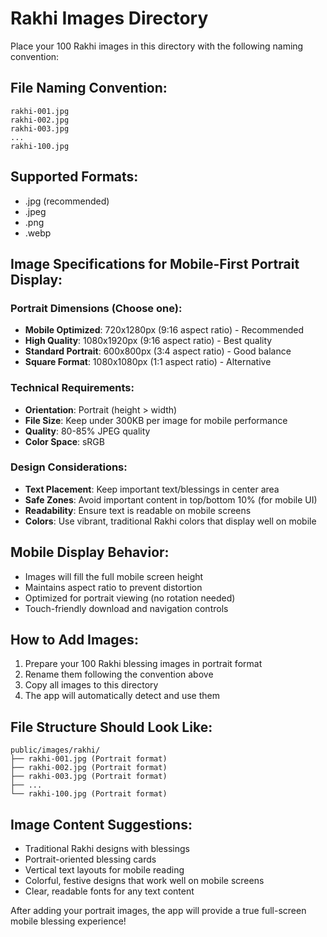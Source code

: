 # Rakhi Images Directory

Place your 100 Rakhi images in this directory with the following naming convention:

## File Naming Convention:
```
rakhi-001.jpg
rakhi-002.jpg
rakhi-003.jpg
...
rakhi-100.jpg
```

## Supported Formats:
- .jpg (recommended)
- .jpeg
- .png
- .webp

## Image Specifications for Mobile-First Portrait Display:

### **Portrait Dimensions (Choose one):**
- **Mobile Optimized**: 720x1280px (9:16 aspect ratio) - Recommended
- **High Quality**: 1080x1920px (9:16 aspect ratio) - Best quality
- **Standard Portrait**: 600x800px (3:4 aspect ratio) - Good balance
- **Square Format**: 1080x1080px (1:1 aspect ratio) - Alternative

### **Technical Requirements:**
- **Orientation**: Portrait (height > width)
- **File Size**: Keep under 300KB per image for mobile performance
- **Quality**: 80-85% JPEG quality
- **Color Space**: sRGB

### **Design Considerations:**
- **Text Placement**: Keep important text/blessings in center area
- **Safe Zones**: Avoid important content in top/bottom 10% (for mobile UI)
- **Readability**: Ensure text is readable on mobile screens
- **Colors**: Use vibrant, traditional Rakhi colors that display well on mobile

## Mobile Display Behavior:
- Images will fill the full mobile screen height
- Maintains aspect ratio to prevent distortion
- Optimized for portrait viewing (no rotation needed)
- Touch-friendly download and navigation controls

## How to Add Images:
1. Prepare your 100 Rakhi blessing images in portrait format
2. Rename them following the convention above
3. Copy all images to this directory
4. The app will automatically detect and use them

## File Structure Should Look Like:
```
public/images/rakhi/
├── rakhi-001.jpg (Portrait format)
├── rakhi-002.jpg (Portrait format)
├── rakhi-003.jpg (Portrait format)
├── ...
└── rakhi-100.jpg (Portrait format)
```

## Image Content Suggestions:
- Traditional Rakhi designs with blessings
- Portrait-oriented blessing cards
- Vertical text layouts for mobile reading
- Colorful, festive designs that work well on mobile screens
- Clear, readable fonts for any text content

After adding your portrait images, the app will provide a true full-screen mobile blessing experience!